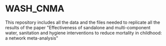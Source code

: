 # WASH_CNMA
This repository includes all the data and the files needed to replicate all the results of the paper "Effectiveness of sandalone and multi-component water, sanitation and hygiene interventions to reduce mortality in childhood: a network meta-analysis"
